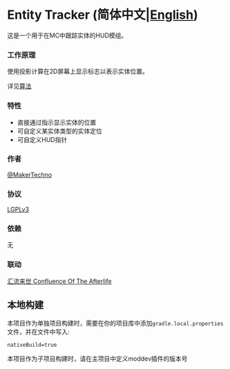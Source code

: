 # Entity Tracker (简体中文|[English](README_EN.MD))
这是一个用于在MC中跟踪实体的HUD模组。
### 工作原理
使用投影计算在2D屏幕上显示标志以表示实体位置。

详见[算法](ALGORITHM.MD)
### 特性
- 直接通过指示显示实体的位置
- 可自定义某实体类型的实体定位
- 可自定义HUD指针
### 作者
[@MakerTechno](https://github.com/MakerTechno)
### 协议
[LGPLv3](https://www.gnu.org/licenses/lgpl-3.0.html)
### 依赖
无
### 联动
[汇流来世 Confluence Of The Afterlife](https://github.com/MagicHarp/confluence)

## 本地构建
本项目作为单独项目构建时，需要在你的项目库中添加`gradle.local.properties`文件，并在文件中写入:
```properties
nativeBuild=true
```
本项目作为子项目构建时，请在主项目中定义moddev插件的版本号